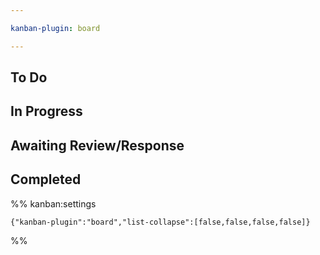 ```yaml
---

kanban-plugin: board

---
```


## To Do



## In Progress



## Awaiting Review/Response



## Completed





%% kanban:settings
```
{"kanban-plugin":"board","list-collapse":[false,false,false,false]}
```
%%